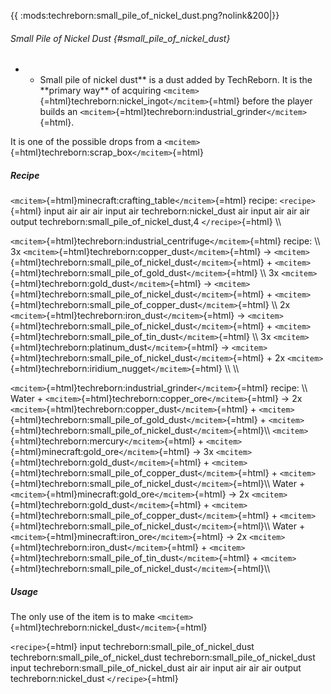{{ :mods:techreborn:small_pile_of_nickel_dust.png?nolink&200\|}}

###### Small Pile of Nickel Dust {#small_pile_of_nickel_dust}

-   -   Small pile of nickel dust\*\* is a dust added by TechReborn. It
        is the \*\*primary way\*\* of acquiring
        `<mcitem>`{=html}techreborn:nickel_ingot`</mcitem>`{=html}
        before the player builds an
        `<mcitem>`{=html}techreborn:industrial_grinder`</mcitem>`{=html}.

It is one of the possible drops from a
`<mcitem>`{=html}techreborn:scrap_box`</mcitem>`{=html}

##### Recipe

`<mcitem>`{=html}minecraft:crafting_table`</mcitem>`{=html} recipe:
`<recipe>`{=html} input air air air input air techreborn:nickel_dust air
input air air air output techreborn:small_pile_of_nickel_dust,4
`</recipe>`{=html} \\\\

`<mcitem>`{=html}techreborn:industrial_centrifuge`</mcitem>`{=html}
recipe: \\\\ 3x
`<mcitem>`{=html}techreborn:copper_dust`</mcitem>`{=html} -\>
`<mcitem>`{=html}techreborn:small_pile_of_nickel_dust`</mcitem>`{=html} +
`<mcitem>`{=html}techreborn:small_pile_of_gold_dust`</mcitem>`{=html}
\\\\ 3x `<mcitem>`{=html}techreborn:gold_dust`</mcitem>`{=html} -\>
`<mcitem>`{=html}techreborn:small_pile_of_nickel_dust`</mcitem>`{=html} +
`<mcitem>`{=html}techreborn:small_pile_of_copper_dust`</mcitem>`{=html}
\\\\ 2x `<mcitem>`{=html}techreborn:iron_dust`</mcitem>`{=html} -\>
`<mcitem>`{=html}techreborn:small_pile_of_nickel_dust`</mcitem>`{=html} +
`<mcitem>`{=html}techreborn:small_pile_of_tin_dust`</mcitem>`{=html}
\\\\ 3x `<mcitem>`{=html}techreborn:platinum_dust`</mcitem>`{=html} -\>
`<mcitem>`{=html}techreborn:small_pile_of_nickel_dust`</mcitem>`{=html} +
2x `<mcitem>`{=html}techreborn:iridium_nugget`</mcitem>`{=html} \\\\
\\\\

`<mcitem>`{=html}techreborn:industrial_grinder`</mcitem>`{=html} recipe:
\\\\ Water + `<mcitem>`{=html}techreborn:copper_ore`</mcitem>`{=html}
-\> 2x `<mcitem>`{=html}techreborn:copper_dust`</mcitem>`{=html} +
`<mcitem>`{=html}techreborn:small_pile_of_gold_dust`</mcitem>`{=html} +
`<mcitem>`{=html}techreborn:small_pile_of_nickel_dust`</mcitem>`{=html}\\\\
`<mcitem>`{=html}techreborn:mercury`</mcitem>`{=html} +
`<mcitem>`{=html}minecraft:gold_ore`</mcitem>`{=html} -\> 3x
`<mcitem>`{=html}techreborn:gold_dust`</mcitem>`{=html} +
`<mcitem>`{=html}techreborn:small_pile_of_copper_dust`</mcitem>`{=html} +
`<mcitem>`{=html}techreborn:small_pile_of_nickel_dust`</mcitem>`{=html}\\\\
Water + `<mcitem>`{=html}minecraft:gold_ore`</mcitem>`{=html} -\> 2x
`<mcitem>`{=html}techreborn:gold_dust`</mcitem>`{=html} +
`<mcitem>`{=html}techreborn:small_pile_of_copper_dust`</mcitem>`{=html} +
`<mcitem>`{=html}techreborn:small_pile_of_nickel_dust`</mcitem>`{=html}\\\\
Water + `<mcitem>`{=html}minecraft:iron_ore`</mcitem>`{=html} -\> 2x
`<mcitem>`{=html}techreborn:iron_dust`</mcitem>`{=html} +
`<mcitem>`{=html}techreborn:small_pile_of_tin_dust`</mcitem>`{=html} +
`<mcitem>`{=html}techreborn:small_pile_of_nickel_dust`</mcitem>`{=html}\\\\

##### Usage

The only use of the item is to make
`<mcitem>`{=html}techreborn:nickel_dust`</mcitem>`{=html}

`<recipe>`{=html} input techreborn:small_pile_of_nickel_dust
techreborn:small_pile_of_nickel_dust
techreborn:small_pile_of_nickel_dust input
techreborn:small_pile_of_nickel_dust air air input air air air output
techreborn:nickel_dust `</recipe>`{=html}
